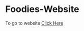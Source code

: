 # Foodies-Website


To go to website [Click Here](https://CodeManthan2025.github.io/Foodies-Website/) 
